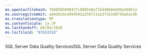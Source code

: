 ```yaml
---
ms.openlocfilehash: f848505890427c680548af15dd9b8eb99e26851e
ms.sourcegitcommit: ad4d92dce894592a259721a1571b1d8736abacdb
ms.translationtype: MT
ms.contentlocale: ja-JP
ms.lasthandoff: 08/04/2020
ms.locfileid: "87633318"
---
```

<span data-ttu-id="f5eb0-101">SQL Server Data Quality Services</span><span class="sxs-lookup"><span data-stu-id="f5eb0-101">SQL Server Data Quality Services</span></span>
